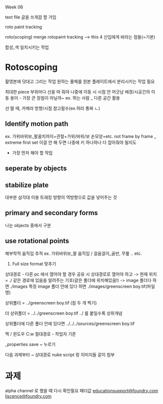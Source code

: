 Week 06

text file 글을 쓰게끔 할 거임


roto paint
tracking

roto(scoping)
merge
rotopaint
tracking
--> this 4 신입에게 바라는 점들(=기본)

합성_색 일치시키는 작업

# Rotoscoping
촬영본에 덧대고 그리는 작업
원하는 물체를 원본 플레이트에서 분리시키는 작업 필요

최대한 piece 부위마다 선을 따 줘야 나중에 이동 시 시점 안 어긋남
배경/시공간의 이동 용이 - 가장 큰 장점이 아닐까~
ex. 뛰는 사람 _ 다른 공간 활용

선 딸 때, 카메라 방향/시점 참고필수(ex.허리 통짜 ㄴ)

## Identify motion path
ex. 가위바위보_팔꿈치까지+관절+가위/바위/보 손모양+etc.
not frame by frame _ extreme first set
이걸 안 해 두면 나중에 키 하나하나 다 잡아줘야 될지도
- 가장 먼저 해야 할 작업
## seperate by objects
## stabilize plate
대부분 삼각대 이용 
트래킹 방향의 역방향으로 값을 넣어주는 것
## primary and secondary forms
나눈 objects 중에서 구분
## use rotational points
해부학적 움직임 추적
ex. 가위바위보_팔 움직임 / 걸음걸이_골반, 무릎 .. etc.

1. Full size format 맞추기

상대경로 - 다른 pc 에서 열어야 할 경우
공유 시 상대경로로 열어야 하고
-> 현재 위치 = ./ 
같은 경로에 있음을 알려주는 기호(같은 폴더에 위치해있음!) 
-> image 폴더다 하면 ./images
특정 image 폴더 안에 있다 하면 
./images/greenscreen boy.tif(파일명)

상위폴더 = ../greenscreen boy.tif (점 두 개 찍기)

더 상위폴더 = ../../greenscreen boy.tif
../ 를 붙일수록 상위개념

상위폴더에 다른 폴더 안에 있다면 
../../../sources/greenscreen boy.tif


맥 /
윈도우 C:w
절대경로 - 작업자 기준

_properties
save ~ 누르기 

다음 과제부터 ~ 상대경로 nuke script 랑 이미지들 같이 첨부

# 과제
alpha channel 로 했을 때 다시 확인필요
패더값
educationsupport@foundry.com 
liscence@foundry.com
